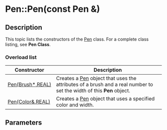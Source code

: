 # Pen::Pen(const Pen &)

## Description

This topic lists the constructors of the
[Pen](https://learn.microsoft.com/windows/desktop/api/gdipluspen/nl-gdipluspen-pen) class. For a complete class listing, see **Pen Class**.

### Overload list

| Constructor | Description |
| --- | --- |
| [Pen(Brush*,REAL)](https://learn.microsoft.com/previous-versions/ms535058(v=vs.85)) | Creates a [Pen](https://learn.microsoft.com/windows/desktop/api/gdipluspen/nl-gdipluspen-pen) object that uses the attributes of a brush and a real number to set the width of this **Pen** object. |
| [Pen(Color&,REAL)](https://learn.microsoft.com/windows/desktop/api/gdipluspen/nf-gdipluspen-pen-pen(inconstcolor__inreal)) | Creates a [Pen](https://learn.microsoft.com/windows/desktop/api/gdipluspen/nl-gdipluspen-pen) object that uses a specified color and width. |

## Parameters